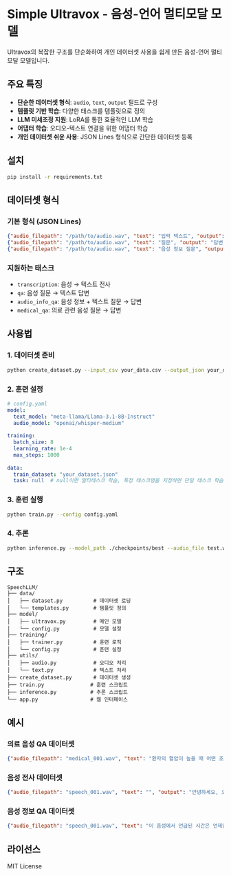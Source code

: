 # Simple Ultravox - 음성-언어 멀티모달 모델

Ultravox의 복잡한 구조를 단순화하여 개인 데이터셋 사용을 쉽게 만든 음성-언어 멀티모달 모델입니다.

## 주요 특징

- **단순한 데이터셋 형식**: `audio`, `text`, `output` 필드로 구성
- **템플릿 기반 학습**: 다양한 태스크를 템플릿으로 정의
- **LLM 미세조정 지원**: LoRA를 통한 효율적인 LLM 학습
- **어댑터 학습**: 오디오-텍스트 연결을 위한 어댑터 학습
- **개인 데이터셋 쉬운 사용**: JSON Lines 형식으로 간단한 데이터셋 등록

## 설치

```bash
pip install -r requirements.txt
```

## 데이터셋 형식

### 기본 형식 (JSON Lines)
```json
{"audio_filepath": "/path/to/audio.wav", "text": "입력 텍스트", "output": "출력 텍스트", "task": "transcription"}
{"audio_filepath": "/path/to/audio.wav", "text": "질문", "output": "답변", "task": "qa"}
{"audio_filepath": "/path/to/audio.wav", "text": "음성 정보 질문", "output": "답변", "task": "audio_info_qa"}
```

### 지원하는 태스크
- `transcription`: 음성 → 텍스트 전사
- `qa`: 음성 질문 → 텍스트 답변
- `audio_info_qa`: 음성 정보 + 텍스트 질문 → 답변
- `medical_qa`: 의료 관련 음성 질문 → 답변

## 사용법

### 1. 데이터셋 준비
```bash
python create_dataset.py --input_csv your_data.csv --output_json your_dataset.json
```

### 2. 훈련 설정
```yaml
# config.yaml
model:
  text_model: "meta-llama/Llama-3.1-8B-Instruct"
  audio_model: "openai/whisper-medium"
  
training:
  batch_size: 8
  learning_rate: 1e-4
  max_steps: 1000
  
data:
  train_dataset: "your_dataset.json"
  task: null  # null이면 멀티태스크 학습, 특정 태스크명을 지정하면 단일 태스크 학습
```

### 3. 훈련 실행
```bash
python train.py --config config.yaml
```

### 4. 추론
```bash
python inference.py --model_path ./checkpoints/best --audio_file test.wav
```

## 구조

```
SpeechLLM/
├── data/
│   ├── dataset.py          # 데이터셋 로딩
│   └── templates.py        # 템플릿 정의
├── model/
│   ├── ultravox.py         # 메인 모델
│   └── config.py           # 모델 설정
├── training/
│   ├── trainer.py          # 훈련 로직
│   └── config.py           # 훈련 설정
├── utils/
│   ├── audio.py            # 오디오 처리
│   └── text.py             # 텍스트 처리
├── create_dataset.py       # 데이터셋 생성
├── train.py               # 훈련 스크립트
├── inference.py           # 추론 스크립트
└── app.py                 # 웹 인터페이스
```

## 예시

### 의료 음성 QA 데이터셋
```json
{"audio_filepath": "medical_001.wav", "text": "환자의 혈압이 높을 때 어떤 조치를 취해야 하나요?", "output": "고혈압 환자의 경우 먼저 혈압을 재측정하고...", "task": "qa"}
```

### 음성 전사 데이터셋
```json
{"audio_filepath": "speech_001.wav", "text": "", "output": "안녕하세요, 오늘 날씨가 정말 좋네요.", "task": "transcription"}
```

### 음성 정보 QA 데이터셋
```json
{"audio_filepath": "speech_001.wav", "text": "이 음성에서 언급된 시간은 언제인가요?", "output": "오후 2시에 회의가 있다고 언급했습니다.", "task": "audio_info_qa"}
```

## 라이선스

MIT License
